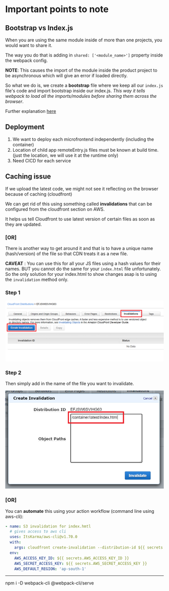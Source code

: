 # Important points to note

## Bootstrap vs Index.js

When you are using the same module inside of more than one projects, you would want to share it.

The way you do that is adding in `shared: ['<module_name>']` property inside the webpack config.

**NOTE**: This causes the import of the module inside the product project to be asynchronous which will give an error if loaded directly.

So what we do is, we create a **bootstrap** file where we keep all our `index.js` file's code and import bootstrap inside our index.js. _This way it tells webpack to load all the imports/modules before sharing them across the browser_.

Further explanation <a href="https://webpack.js.org/concepts/module-federation/">here</a>

## Deployment

1. We want to deploy each microfrontend independently (including the container)
2. Location of child app remoteEntry.js files must be known at build time. (just the location, we will use it at the runtime only)
3. Need CICD for each service

## Caching issue

If we upload the latest code, we might not see it reflecting on the browser because of caching (cloudfront)

We can get rid of this using something called **invalidations** that can be configured from the cloudfront section on AWS.

It helps us tell Cloudfront to use latest version of certain files as soon as they are updated.

### [OR]

There is another way to get around it and that is to have a unique name (hash/version) of the file so that CDN treats it as a new file.

**CAVEAT** : You can use this for all your JS files using a hash values for their names. BUT you cannot do the same for your `index.html` file unfortunately. So the only solution for your index.html to show changes asap is to using the `invalidation` method only.

### Step 1

<p align="center"><img src="https://github.com/karankumarshreds/mfe/blob/master/diagrams/invalidation1.png" width="750"/></p>

### Step 2

Then simply add in the name of the file you want to invalidate.

<p align="center"><img src="https://github.com/karankumarshreds/mfe/blob/master/diagrams/invalidation2.png" width="600"/></p>

### [OR]

You can **automate** this using your action workflow (command line using aws-cli):

```yaml
- name: S3 invalidation for index.hmtl
  # gives access to aws cli
  uses: ItsKarma/aws-cli@v1.70.0
  with:
    args: cloudfront create-invalidation --distribution-id ${{ secrets.AWS_DISTRIBUTION_ID }} --paths "container/latest/index.html"
  env:
    AWS_ACCESS_KEY_ID: ${{ secrets.AWS_ACCESS_KEY_ID }}
    AWS_SECRET_ACCESS_KEY: ${{ secrets.AWS_SECRET_ACCESS_KEY }}
    AWS_DEFAULT_REGION: 'ap-south-1'
```

<hr />

npm i -D webpack-cli @webpack-cli/serve
